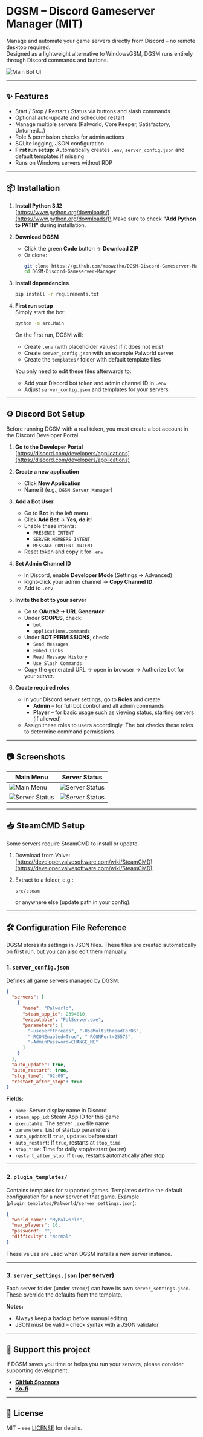 # DGSM – Discord Gameserver Manager (MIT)

Manage and automate your game servers directly from Discord – no remote desktop required.\
Designed as a lightweight alternative to WindowsGSM, DGSM runs entirely through Discord commands and buttons.

![Main Bot UI](docs/bot_ui.png)

---

## ✨ Features

- Start / Stop / Restart / Status via buttons and slash commands
- Optional auto-update and scheduled restart
- Manage multiple servers (Palworld, Core Keeper, Satisfactory, Unturned…)
- Role & permission checks for admin actions
- SQLite logging, JSON configuration
- **First run setup**: Automatically creates `.env`, `server_config.json` and default templates if missing
- Runs on Windows servers without RDP

---

## 📦 Installation

1. **Install Python 3.12**\
   [https://www.python.org/downloads/](https://www.python.org/downloads/)\
   Make sure to check **"Add Python to PATH"** during installation.

2. **Download DGSM**

   - Click the green **Code** button → **Download ZIP**
   - Or clone:
     ```bash
     git clone https://github.com/meowztho/DGSM-Discord-Gameserver-Manager.git
     cd DGSM-Discord-Gameserver-Manager
     ```

3. **Install dependencies**

   ```bash
   pip install -r requirements.txt
   ```

4. **First run setup**\
   Simply start the bot:

   ```bash
   python -m src.Main
   ```

   On the first run, DGSM will:

   - Create `.env` (with placeholder values) if it does not exist
   - Create `server_config.json` with an example Palworld server
   - Create the `templates/` folder with default template files

   You only need to edit these files afterwards to:

   - Add your Discord bot token and admin channel ID in `.env`
   - Adjust `server_config.json` and templates for your servers

---

## ⚙️ Discord Bot Setup

Before running DGSM with a real token, you must create a bot account in the Discord Developer Portal.

1. **Go to the Developer Portal**\
   [https://discord.com/developers/applications](https://discord.com/developers/applications)

2. **Create a new application**

   - Click **New Application**
   - Name it (e.g., `DGSM Server Manager`)

3. **Add a Bot User**

   - Go to **Bot** in the left menu
   - Click **Add Bot** → **Yes, do it!**
   - Enable these intents:
     - `PRESENCE INTENT`
     - `SERVER MEMBERS INTENT`
     - `MESSAGE CONTENT INTENT`
   - Reset token and copy it for `.env`

4. **Set Admin Channel ID**

   - In Discord, enable **Developer Mode** (Settings → Advanced)
   - Right-click your admin channel → **Copy Channel ID**
   - Add to `.env`

5. **Invite the bot to your server**

   - Go to **OAuth2 → URL Generator**
   - Under **SCOPES**, check:
     - `bot`
     - `applications.commands`
   - Under **BOT PERMISSIONS**, check:
     - `Send Messages`
     - `Embed Links`
     - `Read Message History`
     - `Use Slash Commands`
   - Copy the generated URL → open in browser → Authorize bot for your server.

6. **Create required roles**

   - In your Discord server settings, go to **Roles** and create:
     - **Admin** – for full bot control and all admin commands
     - **Player** – for basic usage such as viewing status, starting servers (if allowed)
   - Assign these roles to users accordingly. The bot checks these roles to determine command permissions.

---

## 📷 Screenshots

| Main Menu | Server Status |
| --------- | ------------- |
|![Main Menu](docs/bot_ui.png)|![Server Status](docs/bot_status.png)|
|![Server Status](docs/slashcommand.png)|![Server Status](docs/full.png)|

---

## 📥 SteamCMD Setup

Some servers require SteamCMD to install or update.

1. Download from Valve:\
   [https://developer.valvesoftware.com/wiki/SteamCMD](https://developer.valvesoftware.com/wiki/SteamCMD)

2. Extract to a folder, e.g.:

   ```
   src/steam
   ```

   or anywhere else (update path in your config).

---

## 🛠 Configuration File Reference

DGSM stores its settings in JSON files. These files are created automatically on first run, but you can also edit them manually.

### 1. `server_config.json`

Defines all game servers managed by DGSM.

```json
{
  "servers": [
    {
      "name": "Palworld",
      "steam_app_id": 2394010,
      "executable": "PalServer.exe",
      "parameters": [
        "-useperfthreads", "-UseMultithreadForDS",
        "-RCONEnabled=True", "-RCONPort=25575",
        "-AdminPassword=CHANGE_ME"
      ]
    }
  ],
  "auto_update": true,
  "auto_restart": true,
  "stop_time": "02:09",
  "restart_after_stop": true
}
```

**Fields:**

- `name`: Server display name in Discord
- `steam_app_id`: Steam App ID for this game
- `executable`: The server `.exe` file name
- `parameters`: List of startup parameters
- `auto_update`: If `true`, updates before start
- `auto_restart`: If `true`, restarts at `stop_time`
- `stop_time`: Time for daily stop/restart (`HH:MM`)
- `restart_after_stop`: If `true`, restarts automatically after stop

---

### 2. `plugin_templates/`

Contains templates for supported games. Templates define the default configuration for a new server of that game. Example (`plugin_templates/Palworld/server_settings.json`):

```json
{
  "world_name": "MyPalworld",
  "max_players": 16,
  "password": "",
  "difficulty": "Normal"
}
```

These values are used when DGSM installs a new server instance.

---

### 3. `server_settings.json` (per server)

Each server folder (under `steam/`) can have its own `server_settings.json`. These override the defaults from the template.

**Notes:**

- Always keep a backup before manual editing
- JSON must be valid – check syntax with a JSON validator

---

## 💖 Support this project

If DGSM saves you time or helps you run your servers, please consider supporting development:

- [**GitHub Sponsors**](https://github.com/sponsors/meowztho)
- [**Ko-fi**](https://ko-fi.com/your-kofi-username)

---

## 📜 License

MIT – see [LICENSE](LICENSE) for details.

